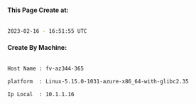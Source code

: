 
   
#### This Page Create at:

```bash

2023-02-16 - 16:51:55 UTC

```

#### Create By Machine:

```bash

Host Name : fv-az344-365

platform  : Linux-5.15.0-1031-azure-x86_64-with-glibc2.35

Ip Local  : 10.1.1.16

```

